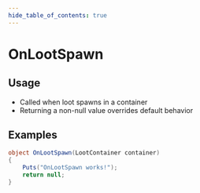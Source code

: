 ```yaml
---
hide_table_of_contents: true
---
```


# OnLootSpawn

## Usage

* Called when loot spawns in a container
* Returning a non-null value overrides default behavior

## Examples

```csharp title=""
object OnLootSpawn(LootContainer container)
{
    Puts("OnLootSpawn works!");
    return null;
}
```
